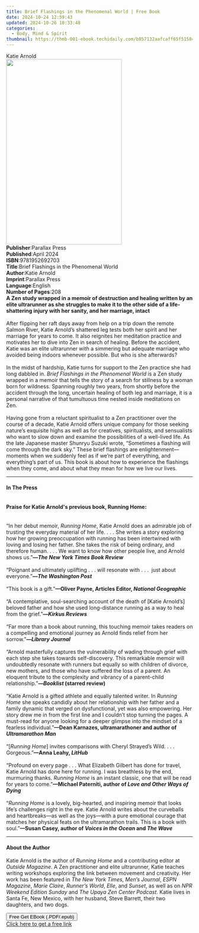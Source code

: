 ```yaml
---
title: Brief Flashings in the Phenomenal World | Free Book
date: 2024-10-24 12:59:43
updated: 2024-10-26 10:33:48
categories:
  - Body, Mind & Spirit
thumbnail: https://thmb-001-ebook.techidaily.com/b857132aafcaff65f515843560428cc4525b78f4fe0428423489b262cd4966da.jpg
---
```

<main id="book-container">
  <div class="flex flex-col">
    <div class="book-brief flex-1 py-6 px-4 sm:p-6 md:py-10 md:px-8">
      <!-- brief-->
      <div class="book-brief-main">Katie Arnold</div>
    </div>
    <div
      class="book-meta-info flex-1 grid gap-4 col-start-1 col-end-3 row-start-1 sm:mb-6 sm:grid-cols-4 lg:gap-6 lg:col-start-2 lg:row-end-6 lg:row-span-6 lg:mb-0"
    >
      <div
        class="book-meta-info-left place-content-center mt-4 p-4 text-sm leading-6 col-start-2 col-span-2 dark:text-slate-400"
      >
        <img
          class="w-full h-500 object-cover rounded-lg sm:h-255 sm:col-span-2 lg:col-span-full"
          src="https://img-001-ebook.techidaily.com/d04550602caf2f071f6488bc8802d46869bb4297c08eca66d1173f33c773d357.jpg"
          alt=""
          width="312"
          height="500"
        />
      </div>
      <div
        class="book-meta-info-right mt-2 col-start-1 row-start-2 col-span-3 self-center"
      >
        <!-- meta data  -->
        <div class="flex flex-col px-4 md:px-8">
          <div class="flex-1">
            <strong>Publisher</strong>:<span class="px-2">Parallax Press</span>
          </div>
          <div class="flex-1">
            <strong>Published</strong>:<span class="px-2">April 2024</span>
          </div>
          <div class="flex-1">
            <strong>ISBN</strong>:<span class="px-2">9781952692703</span>
          </div>
          <div class="flex-1">
            <strong>Title</strong>:<span class="px-2"
              >Brief Flashings in the Phenomenal World</span
            >
          </div>
          <div class="flex-1">
            <strong>Author</strong>:<span class="px-2">Katie Arnold</span>
          </div>
          <div class="flex-1">
            <strong>Imprint</strong>:<span class="px-2">Parallax Press</span>
          </div>
          <div class="flex-1">
            <strong>Language</strong>:<span class="px-2">English</span>
          </div>
          <div class="flex-1">
            <strong>Number of Pages</strong>:<span class="px-2">208</span>
          </div>
        </div>
      </div>
    </div>
    <div class="book-description flex-1 py-6 px-4 sm:p-6 md:py-10 md:px-8">
      <div class="book-description-main">
        <div accordion-content="" id="description">
          <b
            >A Zen study wrapped in a memoir of destruction and healing written
            by an elite ultrarunner as she struggles to make it to the other
            side of a life-shattering injury with her sanity, and her marriage,
            intact</b
          ><br /><br />After flipping her raft days away from help on a trip
          down the remote Salmon River, Katie Arnold’s shattered leg tests both
          her spirit and her marriage for years to come. It also reignites her
          meditation practice and motivates her to dive into Zen in search of
          healing. Before the accident, Katie was an elite ultrarunner with a
          simmering but adequate marriage who avoided being indoors whenever
          possible. But who is she afterwards?<br /><br />In the midst of
          hardship, Katie turns for support to the Zen practice she had long
          dabbled in. <i>Brief Flashings in the Phenomenal World</i> is a Zen
          study wrapped in a memoir that tells the story of a search for
          stillness by a woman born for wildness. Spanning roughly two years,
          from shortly before the accident through the long, uncertain healing
          of both leg and marriage, it is a personal narrative of that
          tumultuous time nested inside meditations on Zen.&nbsp;<br /><br />Having
          gone from a reluctant spiritualist to a Zen practitioner over the
          course of a decade, Katie Arnold offers unique company for those
          seeking nature’s exquisite highs as well as for creatives,
          spiritualists, and sensualists who want to slow down and examine the
          possibilities of a well-lived life. As the late Japanese master
          Shunryu Suzuki wrote, “Sometimes a flashing will come through the dark
          sky.” These brief flashings are enlightenment—moments when we suddenly
          feel as if we’re part of everything, and everything’s part of us. This
          book is about how to experience the flashings when they come, and
          about what they mean for how we live our lives.
        </div>
        <div class="accordion-fader"></div>
      </div>
    </div>
    <div class="book-excerpts flex-1 py-6 px-4 sm:p-6 md:py-10 md:px-8">
      <!-- excerpts-->
      <div class="book-excerpts-main">
        <hr />
        <h4 class="placeholder placeholder-heading">
          <span>In The Press</span>
        </h4>
        <p>
          <b><br />Praise for Katie Arnold's previous book, Running Home:</b
          ><br /><br /><br />“In her debut memoir,
          <i>Running Home</i>,&nbsp;Katie Arnold does an admirable job of
          trusting the everyday material of her life. . . . She writes a story
          exploring how her growing preoccupation with running has been
          intertwined with loving and losing her father. She takes the risk of
          being ordinary, and therefore human. . . . We want to know how other
          people live, and Arnold shows us.”<b
            >—<i>The New York Times Book Review </i></b
          ><br /><br />“Poignant and ultimately uplifting&nbsp;. .
          .&nbsp;will&nbsp;resonate with . . .&nbsp;&nbsp;just about
          everyone.”<b>—<i>The Washington Post</i></b
          ><br /><br />“This book is a gift.”<b
            >—Oliver Payne, Articles Editor, <i>National Geographic<br /></i></b
          ><br />“A contemplative, soul-searching account of the death of [Katie
          Arnold’s] beloved father and how she used long-distance running as a
          way to heal from the grief.”<b>—<i>Kirkus Reviews</i><br /></b
          ><br />“Far more than a book about running, this touching memoir takes
          readers on a compelling and emotional journey as Arnold finds relief
          from her sorrow.”<b>—<i>Library Journal</i><br /></b><br />“Arnold
          masterfully captures the vulnerability of wading through grief with
          each step she takes towards self-discovery. This remarkable memoir
          will undoubtedly resonate with runners but equally so with children of
          divorce, new mothers, and those who have suffered the loss of a
          parent. An eloquent tribute to the complexity and vibrancy of a
          parent-child relationship.”<b>—<i>Booklist </i>(starred review)</b
          ><br /><br />“Katie Arnold is a gifted athlete and equally talented
          writer. In <i>Running Home</i> she speaks candidly about her
          relationship with her father and a family dynamic that verged on
          dysfunctional, yet was also empowering. Her story drew me in from the
          first line and I couldn’t stop turning the pages. A must-read for
          anyone looking for a deeper glimpse into the mindset of a fearless
          individual.”<b
            >—Dean Karnazes, ultramarathoner and author of
            <i>Ultramarathon Man</i></b
          ><br /><br />“[<i>Running Home</i>] invites comparisons with Cheryl
          Strayed’s&nbsp;Wild. . . . Gorgeous.”<b>—Anna Leahy, <i>LitHub</i></b
          ><br /><br />“Profound on every page . . . What Elizabeth Gilbert has
          done for travel, Katie Arnold has done here for running. I was
          breathless by the end, murmuring thanks. <i>Running Home </i>is an
          instant classic, one that will be read for years to come.”<b
            >—Michael Paterniti, author of
            <i>Love and Other Ways of Dying</i></b
          ><br /><br />“<i>Running Home</i> is a lovely, big-hearted, and
          inspiring memoir that looks life’s challenges right in the eye. Katie
          Arnold writes about the curveballs and heartbreaks—as well as the
          joys—with a pure emotional courage that matches her physical feats on
          the ultramarathon trails. This is a book with soul.”<b
            >—Susan Casey, author of <i>Voices in the Ocean</i> and
            <i>The Wave</i></b
          >
        </p>
      </div>
    </div>
    <div class="book-about-author flex-1 py-6 px-4 sm:p-6 md:py-10 md:px-8">
      <!-- about author-->
      <div class="book-main-author-main">
        <hr />
        <h4 class="placeholder placeholder-heading">
          <span>About the Author</span>
        </h4>
        <p>
          Katie Arnold is the author of <i>Running Home</i> and a contributing
          editor at <i>Outside Magazine</i>. A Zen practitioner and elite
          ultrarunner, Katie teaches writing workshops exploring the link
          between movement and creativity. Her work has been featured in
          <i>The New York Times</i>, <i>Men’s Journal</i>, <i>ESPN Magazine</i>,
          <i>Marie Claire</i>, <i>Runner’s World</i>, <i>Elle</i>, and
          <i>Sunset</i>, as well as on <i>NPR Weekend Edition Sunday</i> and
          <i>The Upaya Zen Center Podcast</i>. Katie lives in Santa Fe, New
          Mexico, with her husband, Steve Barrett, their two daughters, and two
          dogs.
        </p>
      </div>
    </div>
    <div class="book-free-get flex-1 py-6 px-4 sm:p-6 md:py-10 md:px-8">
      <button
        id="btn-free-get"
        class="bg-blue-500 hover:bg-blue-700 text-white font-bold py-2 px-4 rounded"
      >
        Free Get EBook (.PDF/.epub)
      </button>
      <div id="countdown-display" class="px-2 text-lg mt-2"></div>
      <a
        id="free-link"
        class="hidden bg-blue-500 hover:bg-blue-700 text-white font-bold py-2 px-4 rounded"
        href="https://www.ebooks.com/en-us/book/210909197/brief-flashings-in-the-phenomenal-world/katie-arnold/"
        target="_blank"
        >Click here to get a free link</a
      >
    </div>
    <script>
      let countdownTime = 0;
      let countdownInterval = null;
      document
        .getElementById('btn-free-get')
        .addEventListener('click', startCountdown);
      function startCountdown() {
        countdownTime = new Date().getTime() + 60000 * 3;
        countdownInterval = setInterval(updateCountdown, 1000);
        document.getElementById('btn-free-get').disabled = true;
        document
          .getElementById('btn-free-get')
          .classList.add('bg-gray-500', 'cursor-not-allowed');
      }
      function updateCountdown() {
        let currentTime = new Date().getTime();
        let timeLeft = countdownTime - currentTime;
        let secondsLeft = Math.floor(timeLeft / 1000);
        document.getElementById('countdown-display').innerHTML =
          `Remaining time: ${secondsLeft} seconds.`;
        if (secondsLeft <= 0) {
          clearInterval(countdownInterval);
          document.getElementById('btn-free-get').classList.add('hidden');
          document.getElementById('free-link').classList.remove('hidden');
          document.getElementById('countdown-display').innerHTML = '';
        }
      }
    </script>
  </div>
</main>
